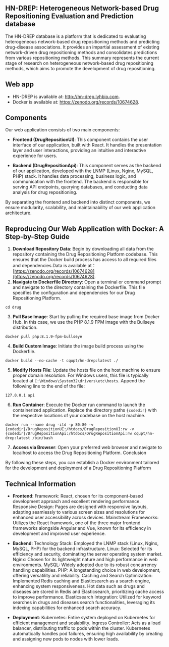 ## HN-DREP: Heterogeneous Network-based Drug Repositioning Evaluation and Prediction database
The HN-DREP database is a platform that is dedicated to evaluating heterogeneous network-based drug repositioning methods and predicting drug-disease associations. It provides an impartial assessment of existing network-driven drug repositioning methods and consolidates predictions from various repositioning methods. This summary represents the current stage of research on heterogeneous network-based drug repositioning methods, which aims to promote the development of drug repositioning.  
## Web app
- HN-DREP is available at: http://hn-drep.lyhbio.com.  
- Docker is available at: https://zenodo.org/records/10674628.
## Components

Our web application consists of two main components:

- **Frontend (DrugRepositionUI)**: This component contains the user interface of our application, built with React. It handles the presentation layer and user interactions, providing an intuitive and interactive experience for users.

- **Backend (DrugRepositionApi)**: This component serves as the backend of our application, developed with the LNMP (Linux, Nginx, MySQL, PHP) stack. It handles data processing, business logic, and communication with the frontend. The backend is responsible for serving API endpoints, querying databases, and conducting data analysis for drug repositioning.

By separating the frontend and backend into distinct components, we ensure modularity, scalability, and maintainability of our web application architecture.

## Reproducing Our Web Application with Docker: A Step-by-Step Guide
1. **Download Repository Data**: Begin by downloading all data from the repository containing the Drug Repositioning Platform codebase. This ensures that the Docker build process has access to all required files and dependencies.Data is available at：[https://zenodo.org/records/10674628](https://zenodo.org/records/10674628).
2. **Navigate to Dockerfile Directory**: Open a terminal or command prompt and navigate to the directory containing the Dockerfile. This file specifies the configuration and dependencies for our Drug Repositioning Platform.
~~~
cd drug
~~~
3. **Pull Base Image**: Start by pulling the required base image from Docker Hub. In this case, we use the PHP 8.1.9 FPM image with the Bullseye distribution.
~~~
docker pull php:8.1.9-fpm-bullseye
~~~
4. **Build Custom Image**: Initiate the image build process using the Dockerfile.
~~~
docker build --no-cache -t cqupt/hn-drep:latest ./
~~~
5. **Modify Hosts File**: Update the hosts file on the host machine to ensure proper domain resolution. For Windows users, this file is typically located at `C:\Windows\System32\drivers\etc\hosts`. Append the following line to the end of the file:
~~~
127.0.0.1 api
~~~
6. **Run Container**: Execute the Docker run command to launch the containerized application. Replace the directory paths `{codedir}` with the respective locations of your codebase on the host machine.
~~~
docker run --name drug -itd -p 80:80 -v {codedir}/DrugRepositionUI:/htdocs/DrugRepositionUI:rw -v {codedir}/DrugRepositionApi:/htdocs/DrugRepositionApi:rw cqupt/hn-drep:latest /bin/bash
~~~
7. **Access via Browser**: Open your preferred web browser and navigate to localhost to access the Drug Repositioning Platform.
Conclusion

By following these steps, you can establish a Docker environment tailored for the development and deployment of a Drug Repositioning Platform
## Technical Information
- **Frontend**:
Framework: React, chosen for its component-based development approach and excellent rendering performance.
Responsive Design: Pages are designed with responsive layouts, adapting seamlessly to various screen sizes and resolutions for enhanced user accessibility across devices.
Mainstream Frameworks: Utilizes the React framework, one of the three major frontend frameworks alongside Angular and Vue, known for its efficiency in development and improved user experience.  

- **Backend**:
Technology Stack: Employed the LNMP stack (Linux, Nginx, MySQL, PHP) for the backend infrastructure.
Linux: Selected for its efficiency and security, dominating the server operating system market.
Nginx: Chosen for its lightweight nature and high performance in web environments.
MySQL: Widely adopted due to its robust concurrency handling capabilities.
PHP: A longstanding choice in web development, offering versatility and reliability.
Caching and Search Optimization: Implemented Redis caching and Elasticsearch as a search engine, enhancing system responsiveness. Hot data such as drugs and diseases are stored in Redis and Elasticsearch, prioritizing cache access to improve performance.
Elasticsearch Integration: Utilized for keyword searches in drugs and diseases search functionalities, leveraging its indexing capabilities for enhanced search accuracy.  

- **Deployment**:
Kubernetes: Entire system deployed on Kubernetes for efficient management and scalability.
Ingress Controller: Acts as a load balancer, distributing traffic to pods within the cluster. Kubernetes automatically handles pod failures, ensuring high availability by creating and assigning new pods to nodes with lower loads.
